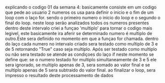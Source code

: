 explicando o codigo 01 da semana 4:
basicamente consiste em um codigo que pede ao usuario 2 numeros os usa para definir o inicio e o fim de um loop com o laço for.
sendo o primeiro numero o inicio do loop e o segundo o final do loop.
neste loop serão analizados todos os numeros presentes dentro deste intervalo
criei a funçao 'multiplo' para tornar o codigo mais legivel, este basicamente ira aferir se determinado numero é multiplo de outro.Este sera definido no momento em que a funçao for chamada.
dentro do laço cada numero no intervalo criado sera testado como multiplo de 3 e de 5
retornando "True" caso seja multiplo.
Após ser testado como multiplo ou não sera testado se atende as condiçoes do laço if
neste momento se define que: se o numero testado for multiplo simultaneamente de 3 e 5 ele sera ignorado, se multiplo apenas de 3, sera somado ao valor final e se multiplo apenas de 5 sera subtraido do valor final.
ao finalizar o loop, sera impresso o resultado deste processamento de dados 
